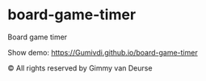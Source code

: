 # board-game-timer
Board game timer

Show demo:
https://Gumivdi.github.io/board-game-timer

© All rights reserved by Gimmy van Deurse
